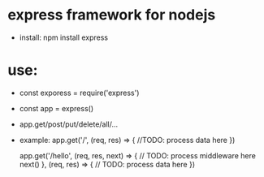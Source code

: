 # express framework for nodejs

- install: npm install express

# use:

- const exporess = require('express')
- const app = express()
- app.get/post/put/delete/all/...
- example:
  app.get('/', (req, res) => {
  //TODO: process data here
  })

  app.get('/hello', (req, res, next) => {
  // TODO: process middleware here
  next()
  }, (req, res) => {
  // TODO: process data here
  })
